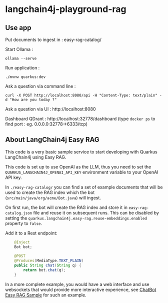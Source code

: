 # langchain4j-playground-rag

## Use app

Put documents to ingest in : easy-rag-catalog/

Start Ollama :
```shell script
ollama --serve
```

Run application :
```shell script
./mvnw quarkus:dev
```

Ask a question via command line :
```shell
curl -X POST http://localhost:8080/api -H "Content-Type: text/plain" -d "How are you today ?"
```

Ask a question via UI : http://localhost:8080

Dashboard QDrant : http://localhost:32778/dashboard  (type ```docker ps``` to find port : eg. 0.0.0.0:32778->6333/tcp)

## About LangChain4j Easy RAG

This code is a very basic sample service to start developing with Quarkus LangChain4j using Easy RAG.

This code is set up to use OpenAI as the LLM, thus you need to set the `QUARKUS_LANGCHAIN4J_OPENAI_API_KEY` environment variable to your OpenAI API key.

In `./easy-rag-catalog/` you can find a set of example documents that will be used to create the RAG index which the bot (`src/main/java/org/acme/Bot.java`) will ingest.

On first run, the bot will create the RAG index and store it in `easy-rag-catalog.json` file and reuse it on subsequent runs.
This can be disabled by setting the `quarkus.langchain4j.easy-rag.reuse-embeddings.enabled` property to `false`.

Add it to a Rest endpoint:
```java
    @Inject
    Bot bot;
    
    @POST
    @Produces(MediaType.TEXT_PLAIN)
    public String chat(String q) {
        return bot.chat(q);
    }
```

In a more complete example, you would have a web interface and use websockets that would provide more interactive experience, see [ChatBot Easy RAG Sample](https://github.com/quarkiverse/quarkus-langchain4j/tree/main/samples/chatbot-easy-rag) for such an example.